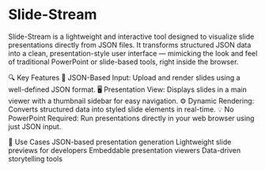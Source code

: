 # Slide-Stream
Slide-Stream is a lightweight and interactive tool designed to visualize slide presentations directly from JSON files. It transforms structured JSON data into a clean, presentation-style user interface — mimicking the look and feel of traditional PowerPoint or slide-based tools, right inside the browser.

🔍 Key Features
📁 JSON-Based Input: Upload and render slides using a well-defined JSON format.
🖥️ Presentation View: Displays slides in a main viewer with a thumbnail sidebar for easy navigation.
⚙️ Dynamic Rendering: Converts structured data into styled slide elements in real-time.
💡 No PowerPoint Required: Run presentations directly in your web browser using just JSON input.

🚀 Use Cases
JSON-based presentation generation
Lightweight slide previews for developers
Embeddable presentation viewers
Data-driven storytelling tools
